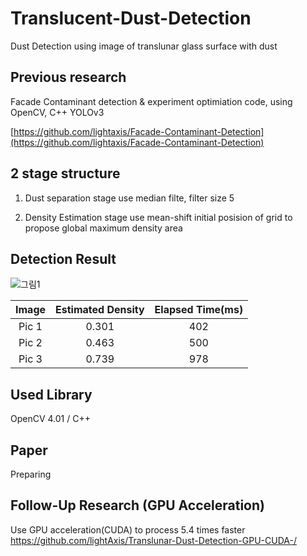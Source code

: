 # Translucent-Dust-Detection

Dust Detection using image of translunar glass surface with dust

## Previous research

Facade Contaminant detection & experiment optimiation code, using OpenCV, C++ YOLOv3

[https://github.com/lightaxis/Facade-Contaminant-Detection](https://github.com/lightaxis/Facade-Contaminant-Detection)

## 2 stage structure

1. Dust separation stage
use median filte, filter size 5

2. Density Estimation stage
use mean-shift initial posision of grid to propose global maximum density area

## Detection Result

![그림1](https://user-images.githubusercontent.com/62084431/103011839-f2b35680-457d-11eb-9e39-0d9bff6c4094.png)

|Image|Estimated Density|Elapsed Time(ms)|
|:-:|:-:|:-:|
|Pic 1|0.301|402|
|Pic 2|0.463|500|
|Pic 3|0.739|978|


## Used Library
OpenCV 4.01 / C++

## Paper
Preparing

## Follow-Up Research (GPU Acceleration)

Use GPU acceleration(CUDA) to process 5.4 times faster
https://github.com/lightAxis/Translunar-Dust-Detection-GPU-CUDA-/
